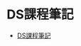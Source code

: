 # DS課程筆記
- [DS課程筆記](https://drive.google.com/file/d/1obiFqnTiF-Hbh-DoREywP85hr8BQA7IW/view?usp=sharing)

